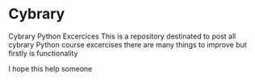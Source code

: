 # Cybrary
Cybrary Python Excercices
This is a repository destinated to post all cybrary Python course excercises
there are many things to improve but firstly is functionality

I hope this help someone
